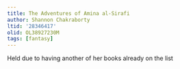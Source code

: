 ```yaml
---
title: The Adventures of Amina al-Sirafi
author: Shannon Chakraborty
ltid: '28346417'
olid: OL38927230M
tags: [fantasy]
---
```


Held due to having another of her books already on the list
